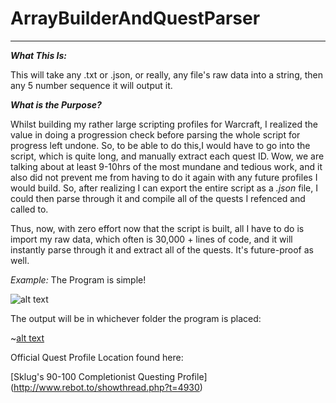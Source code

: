 # ArrayBuilderAndQuestParser
___________________________

***What This Is:***

This will take any .txt or .json, or really, any file's raw data into a string, then any 5 number sequence it will output it.

***What is the Purpose?***

Whilst building my rather large scripting profiles for Warcraft, I realized the value in doing a progression check before parsing the whole script for progress left undone.  So, to be able to do this,I would have to go into the script, which is quite long, and manually extract each quest ID.  Wow, we are talking about at least 9-10hrs of the most mundane and tedious work, and it also did not prevent me from having to do it again with any future profiles I would build.  So, after realizing I can export the entire script as a *.json* file, I could then parse through it and compile all of the quests I refenced and called to.

Thus, now, with zero effort now that the script is built, all I have to do is import my raw data, which often is 30,000 + lines of code, and it will instantly parse through it and extract all of the quests.  It's future-proof as well.

*Example:*
The Program is simple!

![alt text][Pic1]

The output will be in whichever folder the program is placed:

~[alt text][Pic2]



Official Quest Profile Location found here:

[Sklug's 90-100 Completionist Questing Profile] (http://www.rebot.to/showthread.php?t=4930)





[Pic1]: http://imgur.com/F1jgQ5Q "GUI"
[Pic2]: http://imgur.com/ThZEQ3q "File Output"
